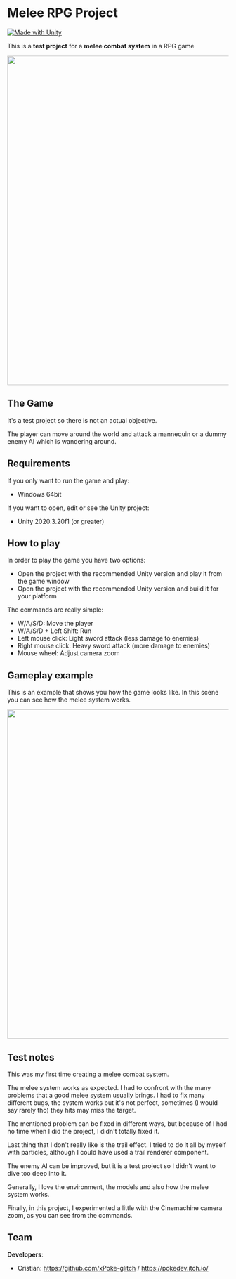 # Melee RPG Project
[![Made with Unity](https://img.shields.io/badge/Made%20with-Unity-57b9d3.svg?style=flat&logo=unity)](https://www.unity.com)

This is a **test project** for a **melee combat system** in a RPG game

<img src="https://github.com/xPoke-glitch/MeleeRPGProject/blob/main/Screenshots/screen.png" width="750">

## The Game

It's a test project so there is not an actual objective.

The player can move around the world and attack a mannequin or a dummy enemy AI which is wandering around.

## Requirements

If you only want to run the game and play:
* Windows 64bit

If you want to open, edit or see the Unity project:
* Unity 2020.3.20f1 (or greater)

## How to play

In order to play the game you have two options:
* Open the project with the recommended Unity version and play it from the game window
* Open the project with the recommended Unity version and build it for your platform

The commands are really simple:
* W/A/S/D: Move the player
* W/A/S/D + Left Shift: Run
* Left mouse click: Light sword attack (less damage to enemies)
* Right mouse click: Heavy sword attack (more damage to enemies)
* Mouse wheel: Adjust camera zoom

## Gameplay example

This is an example that shows you how the game looks like. In this scene you can see how the melee system works.

<img src="https://github.com/xPoke-glitch/MeleeRPGProject/blob/main/Screenshots/gameplay.gif" width="750">

## Test notes

This was my first time creating a melee combat system.

The melee system works as expected. I had to confront with the many problems that a good melee system usually brings. I had to fix many different bugs, the system works but it's not perfect, sometimes (I would say rarely tho) they hits may miss the target.

The mentioned problem can be fixed in different ways, but because of I had no time when I did the project, I didn't totally fixed it.

Last thing that I don't really like is the trail effect. I tried to do it all by myself with particles, although I could have used a trail renderer component.

The enemy AI can be improved, but it is a test project so I didn't want to dive too deep into it.

Generally, I love the environment, the models and also how the melee system works.

Finally, in this project, I experimented a little with the Cinemachine camera zoom, as you can see from the commands.

## Team

**Developers**:
* Cristian: https://github.com/xPoke-glitch / https://pokedev.itch.io/

